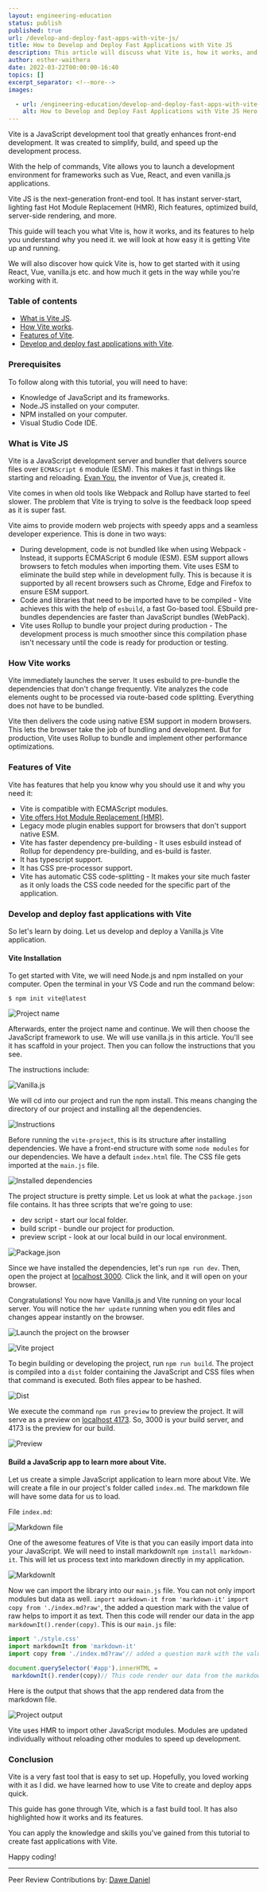 ```yaml
---
layout: engineering-education
status: publish
published: true
url: /develop-and-deploy-fast-apps-with-vite-js/
title: How to Develop and Deploy Fast Applications with Vite JS
description: This article will discuss what Vite is, how it works, and its features to help us understand why we need it. we will look at how easy it is getting Vite up and running.
author: esther-waithera
date: 2022-03-22T00:00:00-16:40
topics: []
excerpt_separator: <!--more-->
images:

  - url: /engineering-education/develop-and-deploy-fast-apps-with-vite-js/hero.jpg
    alt: How to Develop and Deploy Fast Applications with Vite JS Hero Image
---
```

Vite is a JavaScript development tool that greatly enhances front-end development. It was created to simplify, build, and speed up the development process. 

With the help of commands, Vite allows you to launch a development environment for frameworks such as Vue, React, and even vanilla.js applications.

Vite JS is the next-generation front-end tool. It has instant server-start, lighting fast Hot Module Replacement (HMR), Rich features, optimized build, server-side rendering, and more. 

This guide will teach you what Vite is, how it works, and its features to help you understand why you need it. we will look at how easy it is getting Vite up and running. 

We will also discover how quick Vite is, how to get started with it using React, Vue, vanilla.js etc. and how much it gets in the way while you're working with it.

### Table of contents
- [What is Vite JS](#what-is-vite-js).
- [How Vite works](#how-vite-works).
- [Features of Vite](#features-of-vite).
- [Develop and deploy fast applications with Vite](#develop-and-deploy-fast-applications-with-vite).

### Prerequisites
To follow along with this tutorial, you will need to have:
- Knowledge of JavaScript and its frameworks.
- Node.JS installed on your computer.
- NPM installed on your computer.
- Visual Studio Code IDE.

### What is Vite JS
Vite is a JavaScript development server and bundler that delivers source files over `ECMAScript 6` module (ESM). This makes it fast in things like starting and reloading. [Evan You](https://www.linkedin.com/in/evanyou/), the inventor of Vue.js, created it. 

Vite comes in when old tools like Webpack and Rollup have started to feel slower. The problem that Vite is trying to solve is the feedback loop speed as it is super fast.

Vite aims to provide modern web projects with speedy apps and a seamless developer experience. This is done in two ways:
- During development, code is not bundled like when using Webpack - Instead, it supports ECMAScript 6 module (ESM). ESM support allows browsers to fetch modules when importing them. Vite uses ESM to eliminate the build step while in development fully. This is because it is supported by all recent browsers such as Chrome, Edge and Firefox to ensure ESM support.
- Code and libraries that need to be imported have to be compiled - Vite achieves this with the help of `esbuild`, a fast Go-based tool. ESbuild pre-bundles dependencies are faster than JavaScript bundles (WebPack).
- Vite uses Rollup to bundle your project during production - The development process is much smoother since this compilation phase isn't necessary until the code is ready for production or testing.

### How Vite works
Vite immediately launches the server. It uses esbuild to pre-bundle the dependencies that don't change frequently. Vite analyzes the code elements ought to be processed via route-based code splitting. Everything does not have to be bundled.

Vite then delivers the code using native ESM support in modern browsers. This lets the browser take the job of bundling and development. But for production, Vite uses Rollup to bundle and implement other performance optimizations.

### Features of Vite
Vite has features that help you know why you should use it and why you need it:
- Vite is compatible with ECMAScript modules.
- [Vite offers Hot Module Replacement (HMR)](https://vitejs.dev/guide/api-hmr.html#hot-accept-cb).
- Legacy mode plugin enables support for browsers that don't support native ESM.
- Vite has faster dependency pre-building - It uses esbuild instead of Rollup for dependency pre-building, and es-build is faster.
- It has typescript support.
- It has CSS pre-processor support.
- Vite has automatic CSS code-splitting - It makes your site much faster as it only loads the CSS code needed for the specific part of the application.

### Develop and deploy fast applications with Vite
So let's learn by doing. Let us develop and deploy a Vanilla.js Vite application.

#### Vite Installation
To get started with Vite, we will need Node.js and npm installed on your computer. Open the terminal in your VS Code and run the command below:

`$ npm init vite@latest`

![Project name](/engineering-education/develop-and-deploy-fast-apps-with-vite-js/project-name.jpg)

Afterwards, enter the project name and continue. We will then choose the JavaScript framework to use. We will use vanilla.js in this article. You'll see it has scaffold in your project. Then you can follow the instructions that you see.

The instructions include:

![Vanilla.js](/engineering-education/develop-and-deploy-fast-apps-with-vite-js/vanilla-js.jpg)

We will cd into our project and run the npm install. This means changing the directory of our project and installing all the dependencies.

![Instructions](/engineering-education/develop-and-deploy-fast-apps-with-vite-js/instructions.jpg)

Before running the `vite-project`, this is its structure after installing dependencies. We have a front-end structure with some `node modules` for our dependencies. We have a default `index.html` file. The CSS file gets imported at the `main.js` file.

![Installed dependencies](/engineering-education/develop-and-deploy-fast-apps-with-vite-js/installed-dependencies.jpg)

The project structure is pretty simple. Let us look at what the `package.json` file contains. It has three scripts that we're going to use:
- dev script - start our local folder.
- build script - bundle our project for production.
- preview script - look at our local build in our local environment.

![Package.json](/engineering-education/develop-and-deploy-fast-apps-with-vite-js/package-json.jpg)

Since we have installed the dependencies, let's run `npm run dev`. Then, open the project at [localhost 3000](http://localhost:3000/). Click the link, and it will open on your browser.

Congratulations! You now have Vanilla.js and Vite running on your local server. You will notice the `hmr update` running when you edit files and changes appear instantly on the browser.

![Launch the project on the browser](/engineering-education/develop-and-deploy-fast-apps-with-vite-js/npm-run.jpg)

![Vite project](/engineering-education/develop-and-deploy-fast-apps-with-vite-js/vite-project.jpg)

To begin building or developing the project, run `npm run build`. The project is compiled into a `dist` folder containing the JavaScript and CSS files when that command is executed. Both files appear to be hashed.

![Dist](/engineering-education/develop-and-deploy-fast-apps-with-vite-js/dist.jpg)

We execute the command `npm run preview` to preview the project. It will serve as a preview on [localhost 4173](http://localhost:4173/). So, 3000 is your build server, and 4173 is the preview for our build.

![Preview](/engineering-education/develop-and-deploy-fast-apps-with-vite-js/preview.jpg)

#### Build a JavaScrip app to learn more about Vite.
Let us create a simple JavaScript application to learn more about Vite. We will create a file in our project's folder called `index.md`. The markdown file will have some data for us to load.

File `index.md`:

![Markdown file](/engineering-education/develop-and-deploy-fast-apps-with-vite-js/markdown-cop.jpg)

One of the awesome features of Vite is that you can easily import data into your JavaScript. We will need to install markdownIt `npm install markdown-it`. This will let us process text into markdown directly in my application.

![MarkdownIt](/engineering-education/develop-and-deploy-fast-apps-with-vite-js/markdown-it.jpg)

Now we can import the library into our `main.js` file. You can not only import modules but data as well.
`import markdown-it from 'markdown-it'`
`import copy from './index.md?raw'`, the added a question mark with the value of raw helps to import it as text. Then this code will render our data in the app `markdownIt().render(copy)`. This is our `main.js` file:

```js
import './style.css'
import markdownIt from 'markdown-it'
import copy from './index.md?raw'// added a question mark with the value of raw to import it as text

document.querySelector('#app').innerHTML =
 markdownIt().render(copy)// This code render our data from the markdown to the app
```

Here is the output that shows that the app rendered data from the markdown file.

![Project output](/engineering-education/develop-and-deploy-fast-apps-with-vite-js/output.jpg.jpg)

Vite uses HMR to import other JavaScript modules. Modules are updated individually without reloading other modules to speed up development.

### Conclusion
Vite is a very fast tool that is easy to set up. Hopefully, you loved working with it as I did. we have learned how to use Vite to create and deploy apps quick. 

This guide has gone through Vite, which is a fast build tool. It has also highlighted how it works and its features.

You can apply the knowledge and skills you've gained from this tutorial to create fast applications with Vite.

Happy coding!

---
Peer Review Contributions by: [Dawe Daniel](/engineering-education/authors/dawe-daniel/)